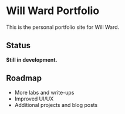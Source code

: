 # Will Ward Portfolio

This is the personal portfolio site for Will Ward.

## Status

**Still in development.**

## Roadmap
- More labs and write-ups
- Improved UI/UX
- Additional projects and blog posts